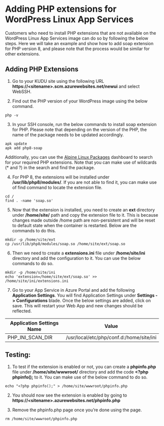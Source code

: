 # Adding PHP extensions for WordPress Linux App Services

Customers who need to install PHP extensions that are not available on the WordPress Linux App Services image can do so by following the below steps. Here we will take an example and show how to add soap extension for PHP version 8, and please note that the process would be similar for other extensions.


## Adding PHP Extensions

1. Go to your KUDU site using the following URL **https://\<sitename\>.scm.azurewebsites.net/newui** and select WebSSH.

2. Find out the PHP version of your WordPress image using the below command. 
``` 
php -v
```
3.	In your SSH console, run the below commands to install soap extension for PHP. Please note that depending on the version of the PHP, the name of the package needs to be updated accordingly. 
```
apk update
apk add php8-soap
```
Additionally, you can use the [Alpine Linux Packages](https://pkgs.alpinelinux.org/packages) dashboard to search for your required PHP extensions. Note that you can make use of wildcards (* and ?) in the search and find the package.

4.	For PHP 8, the extensions will be installed under **/usr/lib/php8/modules/**. If you are not able to find it, you can make use of find command to locate the extension file. 
```
cd /
find . -name 'soap.so'
```

5.	Now that the extension is installed, you need to create an **ext** directory under **/home/site/** path and copy the extension file to it. This is because changes made outside /home path are non-persistent and will be reset to default state when the container is restarted. Below are the commands to do this.

```
mkdir -p /home/site/ext
cp /usr/lib/php8/modules/soap.so /home/site/ext/soap.so
```

6.	Then we need to create a **extensions.ini** file under **/home/site/ini** directory and add the configuration to it. You can use the below commands to do so.

```
mkdir -p /home/site/ini
echo 'extension=/home/site/ext/soap.so' >> /home/site/ini/extensions.ini
```

7. Go to your App Service in Azure Portal and add the following **Application Settings**. You will find Application Settings under **Settings -> Configurations** blade. Once the below settings are added, click on save. This will restart your Web App and new changes should be reflected.

|Application Settings Name  | Value                                      |
|---------------------------|---------------------------------------------
|PHP_INI_SCAN_DIR           |/usr/local/etc/php/conf.d:/home/site/ini    |



## Testing:
1.	To test if the extension is enabled or not, you can create a **phpinfo.php** file under **/home/site/wwwroot/** directory and add the code **<?php phpinfo();** to it. You can make use of the below command to do so. 
```
echo "<?php phpinfo();" > /home/site/wwwroot/phpinfo.php
```

2.	You should now see the extension is enabled by going to **https://\<sitename\>.azurewebsites.net/phpinfo.php**

3.	Remove the phpinfo.php page once you’re done using the page.
```
rm /home/site/wwwroot/phpinfo.php
```
